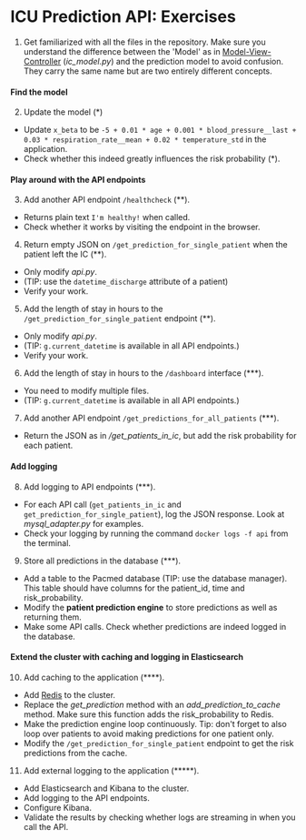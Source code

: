 # ICU Prediction API: Exercises

1. Get familiarized with all the files in the repository. Make sure you understand the difference between the 'Model' as in [Model-View-Controller](https://en.wikipedia.org/wiki/Model%E2%80%93view%E2%80%93controller) (*ic_model.py*) and the prediction model to avoid confusion. They carry the same name but are two entirely different concepts.

#### Find the model
2. Update the model (\*)
  - Update `x_beta` to be `-5 + 0.01 * age + 0.001 * blood_pressure__last + 0.03 * respiration_rate__mean + 0.02 * temperature_std` in the application.
  - Check whether this indeed greatly influences the risk probability (\*).

#### Play around with the API endpoints
3. Add another API endpoint `/healthcheck` (\*\*).
  - Returns plain text `I'm healthy!` when called.
  - Check whether it works by visiting the endpoint in the browser.


4. Return empty JSON on `/get_prediction_for_single_patient` when the patient left the IC (\*\*).
  - Only modify *api.py*.
  - (TIP: use the `datetime_discharge` attribute of a patient)
  - Verify your work.


5. Add the length of stay in hours to the `/get_prediction_for_single_patient` endpoint (\*\*).
  - Only modify *api.py*.
  - (TIP: `g.current_datetime` is available in all API endpoints.)
  - Verify your work.


6. Add the length of stay in hours to the `/dashboard` interface (\*\*\*).
  - You need to modify multiple files.
  - (TIP: `g.current_datetime` is available in all API endpoints.)


7. Add another API endpoint `/get_predictions_for_all_patients` (\*\*\*).
  - Return the JSON as in */get_patients_in_ic*, but add the risk probability for each patient.

#### Add logging
8. Add logging to API endpoints (\*\*\*).
  - For each API call (`get_patients_in_ic` and `get_prediction_for_single_patient`), log the JSON response. Look at *mysql_adapter.py* for examples.
  - Check your logging by running the command `docker logs -f api` from the terminal.


9. Store all predictions in the database (\*\*\*).
  - Add a table to the Pacmed database (TIP: use the database manager). This table should have columns for the patient_id, time and risk_probability.
  - Modify the __patient prediction engine__ to store predictions as well as returning them.
  - Make some API calls. Check whether predictions are indeed logged in the database.

#### Extend the cluster with caching and logging in Elasticsearch
10. Add caching to the application (\*\*\*\*).
  - Add [Redis](https://docs.docker.com/compose/gettingstarted/) to the cluster.
  - Replace the *get_prediction* method with an *add_prediction_to_cache* method. Make sure this function adds the risk_probability to Redis.
  - Make the prediction engine loop continuously. Tip: don't forget to also loop over patients to avoid making predictions for one patient only.
  - Modify the `/get_prediction_for_single_patient` endpoint to get the risk predictions from the cache.


11. Add external logging to the application (\*\*\*\*\*).
  - Add Elasticsearch and Kibana to the cluster.
  - Add logging to the API endpoints.
  - Configure Kibana.
  - Validate the results by checking whether logs are streaming in when you call the API.
